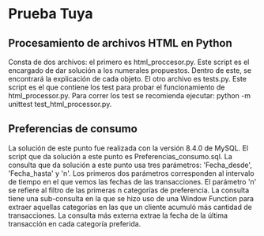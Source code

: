 # Prueba Tuya

## Procesamiento de archivos HTML en Python

Consta de dos archivos: el primero es html_proccesor.py. Este script es el encargado de dar solución a los numerales propuestos. Dentro de este, se encontrará la explicación de cada objeto. El otro archivo es tests.py. Este script es el que contiene los test para probar el funcionamiento de html_processor.py. Para correr los test se recomienda ejecutar: python -m unittest test_html_processor.py.

## Preferencias de consumo

La solución de este punto fue realizada con la versión 8.4.0 de MySQL. El script que da solución a este punto es Preferencias_consumo.sql. La consulta que da solución a este punto usa tres parámetros: 'Fecha_desde', 'Fecha_hasta' y 'n'. Los primeros dos parámetros corresponden al intervalo de tiempo en el que vemos las fechas de las transacciones. El parámetro 'n' se refiere al filtro de las primeras n categorías de preferencia. La consulta tiene una sub-consulta en la que se hizo uso de una Window Function para extraer aquellas categorías en las que un cliente acumuló más cantidad de transacciones. La consulta más externa extrae la fecha de la última transacción en cada categoría preferida.
